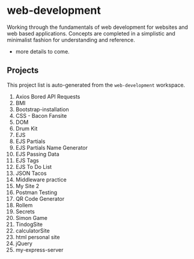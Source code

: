 # web-development

Working through the fundamentals of web development for websites and web based applications. Concepts are completed in a simplistic and minimalist fashion for understanding and reference.

- more details to come.

## Projects
This project list is auto-generated from the `web-development` workspace.
<!-- START: projects list -->
1. Axios Bored API Requests
2. BMI
3. Bootstrap-installation
4. CSS - Bacon Fansite
5. DOM
6. Drum Kit
7. EJS
8. EJS Partials
9. EJS Partials Name Generator
10. EJS Passing Data
11. EJS Tags
12. EJS To Do List
13. JSON Tacos
14. Middleware practice
15. My Site 2
16. Postman Testing
17. QR Code Generator
18. Rollem
19. Secrets
20. Simon Game
21. TindogSite
22. calculatorSite
23. html personal site
24. jQuery
25. my-express-server
<!-- END: projects list -->